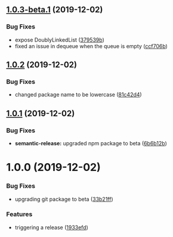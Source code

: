 ## [1.0.3-beta.1](https://github.com/opllama2/DS/compare/v1.0.2...v1.0.3-beta.1@beta) (2019-12-02)


### Bug Fixes

* expose DoublyLinkedList ([379539b](https://github.com/opllama2/DS/commit/379539ba3919d6c80f2f7e15555632cec485acc0))
* fixed an issue in dequeue when the queue is empty ([ccf706b](https://github.com/opllama2/DS/commit/ccf706b366fbf22ecec95c2d68627c5e8c0f2566))

## [1.0.2](https://github.com/opllama2/DS/compare/v1.0.1...v1.0.2) (2019-12-02)


### Bug Fixes

* changed package name to be lowercase ([81c42d4](https://github.com/opllama2/DS/commit/81c42d44f778e08ab13a1a5014ee6268139bf9c3))

## [1.0.1](https://github.com/opllama2/DS/compare/v1.0.0...v1.0.1) (2019-12-02)


### Bug Fixes

* **semantic-release:** upgraded npm package to beta ([6b6b12b](https://github.com/opllama2/DS/commit/6b6b12bc73e8aa64444aeca7ad1829c5ba08bbe1))

# 1.0.0 (2019-12-02)


### Bug Fixes

* upgrading git package to beta ([33b21ff](https://github.com/opllama2/DS/commit/33b21ff3b72c7bd142957da2d0feff44526c86a1))


### Features

* triggering a release ([1933efd](https://github.com/opllama2/DS/commit/1933efd9dea8ef1159484bf5164b5bb1a3a8e774))
